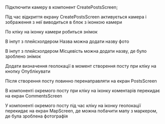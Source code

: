 Підключити камеру в компонент CreatePostsScreen;

Під час відкриття екрану CreatePostsScreen активується камера і зображення з неї
виводиться в блок з іконкою камери

По кліку на іконку камери робиться знімок

В інпут з плейсхолдером Назва можна додати назву фото

В інпут з плейсхолдером Місцевість можна додати назву, де було зроблено знімок

Додати визначення геолокації в момент створення посту при кліку на кнопку
Опублікувати

Після створення посту повинно перенаправляти на екран PostsScreen

В компоненті окремого посту при кліку на іконку коментарів перекидає на екран
CommentsScreen

У компоненті окремого посту під час кліку на іконку геолокації перекидає на
екран MapScreen, де можна побачити мапу з маркером, де була зроблена фотографія
